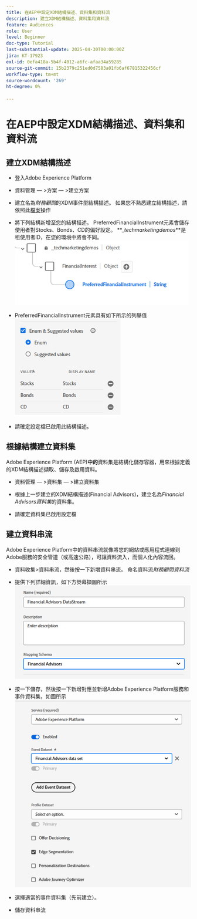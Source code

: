 ```yaml
---
title: 在AEP中設定XDM結構描述、資料集和資料流
description: 建立XDM結構描述、資料集和資料流
feature: Audiences
role: User
level: Beginner
doc-type: Tutorial
last-substantial-update: 2025-04-30T00:00:00Z
jira: KT-17923
exl-id: 0efa418a-5b4f-4012-a6fc-afaa34a59285
source-git-commit: 15b2379c251ed0d7583a01fb6af67815322456cf
workflow-type: tm+mt
source-wordcount: '269'
ht-degree: 0%

---
```


# 在AEP中設定XDM結構描述、資料集和資料流

## 建立XDM結構描述

* 登入Adobe Experience Platform
* 資料管理 — >方案 — >建立方案

* 建立名為&#x200B;_財務顧問_&#x200B;的XDM事件型結構描述。 如果您不熟悉建立結構描述，請依照此[檔案](https://experienceleague.adobe.com/en/docs/experience-platform/xdm/tutorials/create-schema-ui)操作

* 將下列結構新增至您的結構描述。 PreferredFinancialInstrument元素會儲存使用者對Stocks、Bonds、CD的偏好設定。 **__techmarketingdemos_**是租使用者ID，在您的環境中將會不同。
  ![xdm-schema](assets/xdm-schema.png)

* PreferredFinancialInstrument元素具有如下所示的列舉值
  ![列舉值](assets/enum-values.png)

* 請確定設定檔已啟用此結構描述。

## 根據結構建立資料集

Adobe Experience Platform (AEP)**中的**&#x200B;資料集是結構化儲存容器，用來根據定義的XDM結構描述擷取、儲存及啟用資料。


* 資料管理 — >資料集 — >建立資料集
* 根據上一步建立的XDM結構描述(Financial Advisors)，建立名為&#x200B;_Financial Advisors資料集_&#x200B;的資料集。

* 請確定資料集已啟用設定檔

## 建立資料串流

Adobe Experience Platform中的資料串流就像將您的網站或應用程式連線到Adobe服務的安全管道（或高速公路），可讓資料流入，而個人化內容流回。

* 資料收集>資料串流，然後按一下新增資料串流。 命名資料流&#x200B;_財務顧問資料流_

* 提供下列詳細資訊，如下方熒幕擷圖所示
  ![資料流](assets/datastream.png)
* 按一下儲存，然後按一下新增對應並新增Adobe Experience Platform服務和事件資料集，如圖所示
  ![資料流對應](assets/datastream-service.png)

* 選擇適當的事件資料集（先前建立）。

* 儲存資料串流

